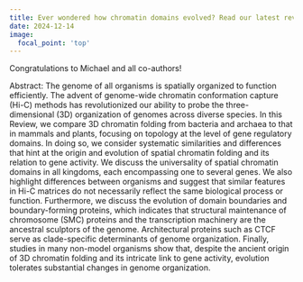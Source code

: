 ```yaml
---
title: Ever wondered how chromatin domains evolved? Read our latest review!
date: 2024-12-14
image:
  focal_point: 'top'
---
```


Congratulations to Michael and all co-authors!

<!--more-->

Abstract:
The genome of all organisms is spatially organized to function efficiently. The advent of genome-wide chromatin conformation capture (Hi-C) methods has revolutionized our ability to probe the three-dimensional (3D) organization of genomes across diverse species. In this Review, we compare 3D chromatin folding from bacteria and archaea to that in mammals and plants, focusing on topology at the level of gene regulatory domains. In doing so, we consider systematic similarities and differences that hint at the origin and evolution of spatial chromatin folding and its relation to gene activity. We discuss the universality of spatial chromatin domains in all kingdoms, each encompassing one to several genes. We also highlight differences between organisms and suggest that similar features in Hi-C matrices do not necessarily reflect the same biological process or function. Furthermore, we discuss the evolution of domain boundaries and boundary-forming proteins, which indicates that structural maintenance of chromosome (SMC) proteins and the transcription machinery are the ancestral sculptors of the genome. Architectural proteins such as CTCF serve as clade-specific determinants of genome organization. Finally, studies in many non-model organisms show that, despite the ancient origin of 3D chromatin folding and its intricate link to gene activity, evolution tolerates substantial changes in genome organization.